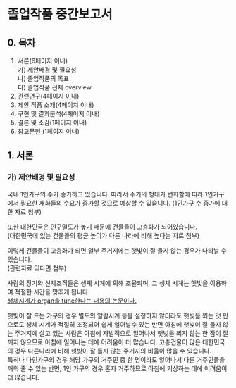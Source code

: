 # 졸업작품 중간보고서

## 0. 목차
1. 서론(6페이지 이내)    
가) 제안배경 및 필요성    
나) 졸업작품의 목표    
다) 졸업작품 전체 overview
2. 관련연구(4페이지 이내)
3. 제안 작품 소개(4페이지 이내)
4. 구현 및 결과분석(4페이지 이내)
5. 결론 및 소감(1페이지 이내)
6. 참고문헌 (1페이지 이내)

## 1. 서론
### 가) 제안배경 및 필요성

국내 1인가구의 수가 증가하고 있습니다. 따라서 주거의 형태가 변화함에 따라 1인가구에서 필요한 재화들의 수요가 증가할 것으로 예상할 수 있습니다.
(1인가구 수 증가에 대한 자료 첨부)

또한 대한민국은 인구밀도가 높기 때문에 건물들이 고층화가 되어있습니다.    
(대한민국에 있는 건물들의 평균 높이가 다른 나라에 비해 높다는 자료 첨부)    

이렇게 건물들이 고층화가 되면 일부 주거지에는 햇빛이 잘 들지 않는 경우가 나타날 수 있습니다.    
(관련자료 있다면 첨부)    

사람의 장기와 신체조직들은 생체 시계에 의해 조율되며, 그 생체 시계는 햇빛을 이용하여 적절한 시간을 맞추게 됩니다.    
[생체시계가 organ을 tune한다는 내용의 논문이다.](http://joe.endocrinology-journals.org/content/177/1/17.full.pdf+html)    

 햇빛이 잘 드는 가구의 경우 별도의 알람시계 등을 설정하지 않더라도 햇빛을 쬐는 것 만으로도 생체 시계가 적절히 조정되어 쉽게 일어날수 있는 반면 아침에 햇빛이 잘 들지 않는 주거지에 살고 있는 사람은 아침에 자발적으로 일어나서 햇빛을 쬐지 않는 한 잠이 잘 깨지 않으므로 아침에 일어나는 데에 어려움이 더 많습니다.
고층건물이 많은 대한민국의 경우 다른나라에 비해 햇빛이 잘 들지 않는 주거지의 비율이 많을 수 있습니다.    
특히나 다인가구의 경우 해당 가구의 거주민 중 한 명이라도 일어나서 다른 거주민들을 깨워 줄 수 있는 반면, 1인 가구의 경우 혼자 거주하므로 아침에 기상하는 데에 어려움이 더 많습니다.

